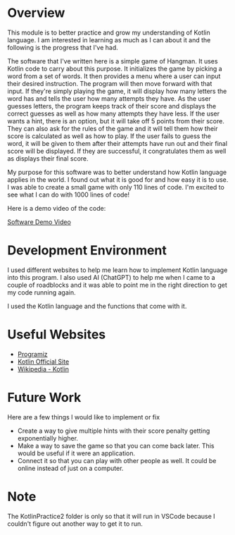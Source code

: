 # Overview

This module is to better practice and grow my understanding of Kotlin language. I am interested in learning as much as I can about it and the following is the progress that I've had.

The software that I've written here is a simple game of Hangman. It uses Kotlin code to carry about this purpose. It initializes the game by picking a word from a set of words. It then provides a menu where a user can input their desired instruction. The program will then move forward with that input. If they're simply playing the game, it will display how many letters the word has and tells the user how many attempts they have. As the user guesses letters, the program keeps track of their score and displays the correct guesses as well as how many attempts they have less. If the user wants a hint, there is an option, but it will take off 5 points from their score. They can also ask for the rules of the game and it will tell them how their score is calculated as well as how to play. If the user fails to guess the word, it will be given to them after their attempts have run out and their final score will be displayed. If they are successful, it congratulates them as well as displays their final score.

My purpose for this software was to better understand how Kotlin language applies in the world. I found out what it is good for and how easy it is to use. I was able to create a small game with only 110 lines of code. I'm excited to see what I can do with 1000 lines of code!

Here is a demo video of the code:

[Software Demo Video](https://youtu.be/1BUxbKwf-Mg)

# Development Environment

I used different websites to help me learn how to implement Kotlin language into this program. I also used AI (ChatGPT) to help me when I came to a couple of roadblocks and it was able to point me in the right direction to get my code running again.

I used the Kotlin language and the functions that come with it.

# Useful Websites

- [Programiz](https://www.programiz.com/kotlin-programming)
- [Kotlin Official Site](https://kotlinlang.org/)
- [Wikipedia - Kotlin](https://en.wikipedia.org/wiki/Kotlin_(programming_language))

# Future Work

Here are a few things I would like to implement or fix

- Create a way to give multiple hints with their score penalty getting exponentially higher.
- Make a way to save the game so that you can come back later. This would be useful if it were an application.
- Connect it so that you can play with other people as well. It could be online instead of just on a computer.

# Note

The KotlinPractice2 folder is only so that it will run in VSCode because I couldn't figure out another way to get it to run.